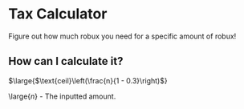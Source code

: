 # Tax Calculator

Figure out how much robux you need for a specific amount of robux!

## How can I calculate it?

$\large{$\text{ceil}\left(\frac{n}{1 - 0.3}\right)$}

\large{$n$} - The inputted amount.
